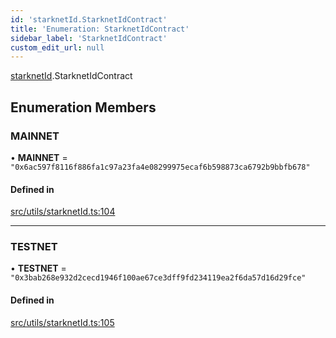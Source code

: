 ```yaml
---
id: 'starknetId.StarknetIdContract'
title: 'Enumeration: StarknetIdContract'
sidebar_label: 'StarknetIdContract'
custom_edit_url: null
---
```


[starknetId](../namespaces/starknetId.md).StarknetIdContract

## Enumeration Members

### MAINNET

• **MAINNET** = `"0x6ac597f8116f886fa1c97a23fa4e08299975ecaf6b598873ca6792b9bbfb678"`

#### Defined in

[src/utils/starknetId.ts:104](https://github.com/starknet-io/starknet.js/blob/v5.24.3/src/utils/starknetId.ts#L104)

---

### TESTNET

• **TESTNET** = `"0x3bab268e932d2cecd1946f100ae67ce3dff9fd234119ea2f6da57d16d29fce"`

#### Defined in

[src/utils/starknetId.ts:105](https://github.com/starknet-io/starknet.js/blob/v5.24.3/src/utils/starknetId.ts#L105)
